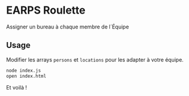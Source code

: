 # EARPS Roulette

Assigner un bureau à chaque membre de l´Équipe

## Usage

Modifier les arrays `persons` et `locations` pour les adapter à votre équipe.

```bash
node index.js
open index.html
```

Et voilà !
